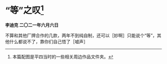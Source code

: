 # “等”之叹[^1]
**李迪克	二〇二一年六月六日**

不算和其他厂牌合作的几款，两年不到纯自制，还可以［妙啊］只能说个“等”，其他什么都说不了，靠你们自己悟了［嘘声］

[^1]: 本篇配图是平四当时的一些相关周边作品文件夹。
